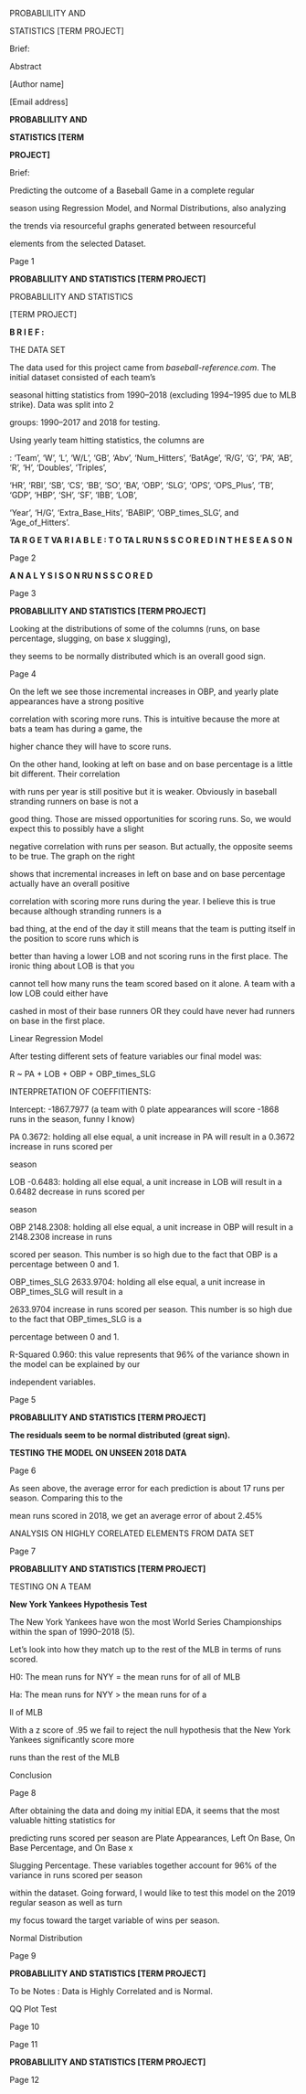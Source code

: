 ﻿<a name="br1"></a> 

PROBABLILITY AND

STATISTICS [TERM PROJECT]

Brief:

Abstract

[Author name]

[Email address]



<a name="br2"></a> 

**PROBABLILITY AND**

**STATISTICS [TERM**

**PROJECT]**

Brief:

Predicting the outcome of a Baseball Game in a complete regular

season using Regression Model, and Normal Distributions, also analyzing

the trends via resourceful graphs generated between resourceful

elements from the selected Dataset.

Page 1



<a name="br3"></a> 

**PROBABLILITY AND STATISTICS [TERM PROJECT]**

PROBABLILITY AND STATISTICS

[TERM PROJECT]

**B R I E F :**

THE DATA SET

The data used for this project came from *baseball-reference.com*. The initial dataset consisted of each team’s

seasonal hitting statistics from 1990–2018 (excluding 1994–1995 due to MLB strike). Data was split into 2

groups: 1990–2017 and 2018 for testing.

Using yearly team hitting statistics, the columns are

: ‘Team’, ‘W’, ‘L’, ‘W/L’, ‘GB’, ‘Abv’, ‘Num\_Hitters’, ‘BatAge’, ‘R/G’, ‘G’, ‘PA’, ‘AB’, ‘R’, ‘H’, ‘Doubles’, ‘Triples’,

‘HR’, ‘RBI’, ‘SB’, ‘CS’, ‘BB’, ‘SO’, ‘BA’, ‘OBP’, ‘SLG’, ‘OPS’, ‘OPS\_Plus’, ‘TB’, ‘GDP’, ‘HBP’, ‘SH’, ‘SF’, ‘IBB’, ‘LOB’,

‘Year’, ‘H/G’, ‘Extra\_Base\_Hits’, ‘BABIP’, ‘OBP\_times\_SLG’, and ‘Age\_of\_Hitters’.

**TA R G E T VA R I A B L E : T O TA L RU N S S C O R E D I N T H E S E A S O N**

Page 2



<a name="br4"></a> 

**A N A L Y S I S O N RU N S S C O R E D**

Page 3



<a name="br5"></a> 

**PROBABLILITY AND STATISTICS [TERM PROJECT]**

Looking at the distributions of some of the columns (runs, on base percentage, slugging, on base x slugging),

they seems to be normally distributed which is an overall good sign.

Page 4



<a name="br6"></a> 

On the left we see those incremental increases in OBP, and yearly plate appearances have a strong positive

correlation with scoring more runs. This is intuitive because the more at bats a team has during a game, the

higher chance they will have to score runs.

On the other hand, looking at left on base and on base percentage is a little bit different. Their correlation

with runs per year is still positive but it is weaker. Obviously in baseball stranding runners on base is not a

good thing. Those are missed opportunities for scoring runs. So, we would expect this to possibly have a slight

negative correlation with runs per season. But actually, the opposite seems to be true. The graph on the right

shows that incremental increases in left on base and on base percentage actually have an overall positive

correlation with scoring more runs during the year. I believe this is true because although stranding runners is a

bad thing, at the end of the day it still means that the team is putting itself in the position to score runs which is

better than having a lower LOB and not scoring runs in the first place. The ironic thing about LOB is that you

cannot tell how many runs the team scored based on it alone. A team with a low LOB could either have

cashed in most of their base runners OR they could have never had runners on base in the first place.

Linear Regression Model

After testing different sets of feature variables our final model was:

R ~ PA + LOB + OBP + OBP\_times\_SLG

INTERPRETATION OF COEFFITIENTS:

Intercept: -1867.7977 (a team with 0 plate appearances will score -1868 runs in the season, funny I know)

PA 0.3672: holding all else equal, a unit increase in PA will result in a 0.3672 increase in runs scored per

season

LOB -0.6483: holding all else equal, a unit increase in LOB will result in a 0.6482 decrease in runs scored per

season

OBP 2148.2308: holding all else equal, a unit increase in OBP will result in a 2148.2308 increase in runs

scored per season. This number is so high due to the fact that OBP is a percentage between 0 and 1.

OBP\_times\_SLG 2633.9704: holding all else equal, a unit increase in OBP\_times\_SLG will result in a

2633\.9704 increase in runs scored per season. This number is so high due to the fact that OBP\_times\_SLG is a

percentage between 0 and 1.

R-Squared 0.960: this value represents that 96% of the variance shown in the model can be explained by our

independent variables.

Page 5



<a name="br7"></a> 

**PROBABLILITY AND STATISTICS [TERM PROJECT]**

**The residuals seem to be normal distributed (great sign).**

**TESTING THE MODEL ON UNSEEN 2018 DATA**

Page 6



<a name="br8"></a> 

As seen above, the average error for each prediction is about 17 runs per season. Comparing this to the

mean runs scored in 2018, we get an average error of about 2.45%

ANALYSIS ON HIGHLY CORELATED ELEMENTS FROM DATA SET

Page 7



<a name="br9"></a> 

**PROBABLILITY AND STATISTICS [TERM PROJECT]**

TESTING ON A TEAM

**New York Yankees Hypothesis Test**

The New York Yankees have won the most World Series Championships within the span of 1990–2018 (5).

Let’s look into how they match up to the rest of the MLB in terms of runs scored.

H0: The mean runs for NYY = the mean runs for of all of MLB

Ha: The mean runs for NYY > the mean runs for of a

ll of MLB

With a z score of .95 we fail to reject the null hypothesis that the New York Yankees significantly score more

runs than the rest of the MLB

Conclusion

Page 8



<a name="br10"></a> 

After obtaining the data and doing my initial EDA, it seems that the most valuable hitting statistics for

predicting runs scored per season are Plate Appearances, Left On Base, On Base Percentage, and On Base x

Slugging Percentage. These variables together account for 96% of the variance in runs scored per season

within the dataset. Going forward, I would like to test this model on the 2019 regular season as well as turn

my focus toward the target variable of wins per season.

Normal Distribution

Page 9



<a name="br11"></a> 

**PROBABLILITY AND STATISTICS [TERM PROJECT]**

To be Notes : Data is Highly Correlated and is Normal.

QQ Plot Test

Page 10



<a name="br12"></a> 

Page 11



<a name="br13"></a> 

**PROBABLILITY AND STATISTICS [TERM PROJECT]**

Page 12

